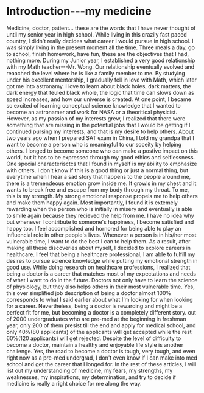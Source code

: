 # Introduction---my medicine
Medicine, doctor, patient... these are the words that I have never thought of until my senior year in high school. While living in this crazily fast paced country, I didn't really decides what career I would pursue in high school. I was simply living in the present moment all the time. Three meals a day, go to school, finish homework, have fun, these are the objectives that I had, nothing more. During my Junior year, I established a very good relationship with my Math teacher---Mr. Wong. Our relationship eventually evolved and reaached the level where he is like a family member to me. By studying under his excellent mentorship, I gradually fell in love with Math, which later got me into astronamy. I love to learn about black holes, dark matters, the dark energy that feuled black whole, the logic that time can slows down as speed increases, and how our universe is created. At one point, I became so excited of learning conceptual science knowledge that I wanted to become an astronamer and work for NASA or a theoritical physicist. However, as my passion of my interests grew, I realized that there were something that are missing in the potential jobs that I would be getting if I continued pursing my interests, and that is my desire to help others. About two years ago when I prepared SAT exam in China, I told my grandpa that I want to become a person who is meaningful to our soceity by helping others. I longed to become someone who can make a postive impact on this world, but it has to be expressed through my good ethics and selflessness. One special characterisctcs that I found in myself is my ability to emphasize with others. I don't know if this is a good thing or just a normal thing, but everytime when I hear a sad story that happens to the people around me, there is a tremendeous emotion grow inside me. It growls in my chest and it wants to break free and escape from my body through my throat. To me, this is my strength. My strong emotional response propels me to help others and make them happy again. Most importantly, I found it is extemely rewarding when the person who is initially in misery and eventually is able to smile again because they recieved the help from me. I have no idea why but whenever I contribute to someone's happiness, I become satisfied and happy too. I feel accomplished and hornored for being able to play an influencial role in other people's lives. Whenever a person is in his/her most vulnerable time, I want to do the best I can to help them. As a result, after making all these discoveries about myself, I decided to explore careers in healthcare. I feel that being a healthcare professional, I am able to fulfill my desires to pursue science knowledge while putting my emotional strength in good use. While doing research on healthcare professions, I realized that being a doctor is a  career that matches most of my expectations and needs of what I want to do in the future. Doctors not only have to learn the science of physiology, but they also helps others in their most vulnerable time. Yes, this over simplified job description of being a doctor almost 100% corresponds to what I said earlier about what I'm looking for when looking for a career. Nevertheless, being a doctor is rewarding and might be a perfect fit for me, but becoming a doctor is a completely different story. out of 2000 undergraduates who are pre-med at the beginning in freshman year, only 200 of them presist till the end and apply for medical school, and only 40%(80 applicants) of the applicants will get accepted while the rest 60%(120 applicants) will get rejected. Despite the level of difficulty to become a doctor, maintain a healthy and enjoyable life style is another challenge. Yes, the road to become a doctor is tough, very tough, and even right now as a pre-med undergrad, I don't even know if I can make into med school and get the career that I longed for. In the rest of these articles, I will list out my understanding of medicine, my fears, my strengths, my weaknesses, my inspirations, my determination, and try to decide if medicine is really a right choice for me along the way.
